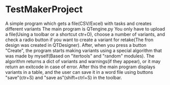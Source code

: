# TestMakerProject
 A simple program which gets a file(CSV/Excel) with tasks and creates different variants
The main program is QTengine.py You only have to upload a file(Using a toolbar or a shortcut ctr+O), choose a number of variants, and check a radio button if you want to create a variant for retake(The fron design was created in QTDesigner). After, when you press a button "Create", the program starts making variants using a special algorithm that was made by myself(Based on "itertools" and "random" modules). The algorithm returns a dict of variants and warnings(if they appear), or it may return an exitcode in case of error.
After this the main program displays variants in a table, and the user can save it in a word file using buttons "save"(ctr+S) and "save as"(shift+ctrl+S) in the toolbar.
